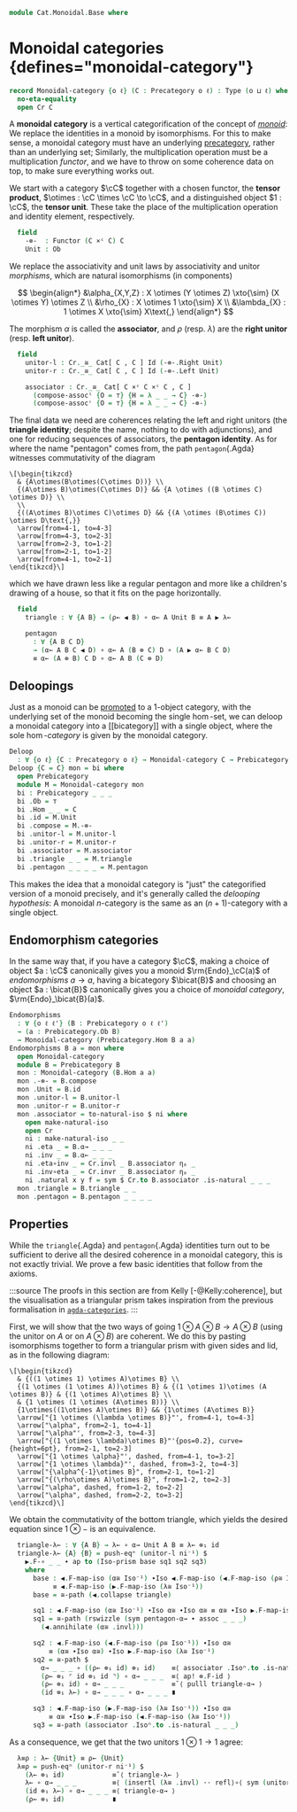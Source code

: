 <!--
```agda
open import Cat.Instances.Functor
open import Cat.Instances.Product
open import Cat.Bi.Base
open import Cat.Prelude

import Cat.Functor.Bifunctor as Bifunctor
import Cat.Functor.Reasoning as Fr
import Cat.Reasoning as Cr
```
-->

```agda
module Cat.Monoidal.Base where
```

<!--
```agda
open _=>_
```
-->

# Monoidal categories {defines="monoidal-category"}

```agda
record Monoidal-category {o ℓ} (C : Precategory o ℓ) : Type (o ⊔ ℓ) where
  no-eta-equality
  open Cr C
```

A **monoidal category** is a vertical categorification of the concept of
[_monoid_]: We replace the identities in a monoid by isomorphisms. For
this to make sense, a monoidal category must have an underlying
[precategory], rather than an underlying set; Similarly, the
multiplication operation must be a multiplication _functor_, and we have
to throw on some coherence data on top, to make sure everything works
out.

[_monoid_]: Algebra.Monoid.html
[precategory]: Cat.Base.html

We start with a category $\cC$ together with a chosen functor, the
**tensor product**, $\otimes : \cC \times \cC \to \cC$, and a
distinguished object $1 : \cC$, the **tensor unit**. These take the
place of the multiplication operation and identity element,
respectively.

```agda
  field
    -⊗-  : Functor (C ×ᶜ C) C
    Unit : Ob
```

<!--
```agda
  private module -⊗- = Bifunctor -⊗-
  _⊗_ : Ob → Ob → Ob
  A ⊗ B = -⊗- .Functor.F₀ (A , B)

  _⊗₁_ : ∀ {w x y z} → Hom w x → Hom y z → Hom (w ⊗ y) (x ⊗ z)
  f ⊗₁ g = -⊗- .Functor.F₁ (f , g)

  infixr 25 _⊗_
```
-->

We replace the associativity and unit laws by
associativity and unitor _morphisms_, which are natural isomorphisms (in
components)

$$
\begin{align*}
&\alpha_{X,Y,Z} : X \otimes (Y \otimes Z) \xto{\sim} (X \otimes Y) \otimes Z \\
&\rho_{X} : X \otimes 1 \xto{\sim} X \\
&\lambda_{X} : 1 \otimes X \xto{\sim} X\text{,}
\end{align*}
$$

The morphism $\alpha$ is called the **associator**, and $\rho$ (resp.
$\lambda$) are the **right unitor** (resp. **left unitor**).

```agda
  field
    unitor-l : Cr._≅_ Cat[ C , C ] Id (-⊗-.Right Unit)
    unitor-r : Cr._≅_ Cat[ C , C ] Id (-⊗-.Left Unit)

    associator : Cr._≅_ Cat[ C ×ᶜ C ×ᶜ C , C ]
      (compose-assocˡ {O = ⊤} {H = λ _ _ → C} -⊗-)
      (compose-assocʳ {O = ⊤} {H = λ _ _ → C} -⊗-)
```

<!--
```agda
  λ≅ : ∀ {X} → X ≅ Unit ⊗ X
  λ≅ = isoⁿ→iso unitor-l _

  λ← : ∀ {X} → Hom (Unit ⊗ X) X
  λ← = unitor-l .Cr._≅_.from .η _

  λ→ : ∀ {X} → Hom X (Unit ⊗ X)
  λ→ = unitor-l .Cr._≅_.to .η _

  ρ≅ : ∀ {X} → X ≅ X ⊗ Unit
  ρ≅ = isoⁿ→iso unitor-r _

  ρ← : ∀ {X} → Hom (X ⊗ Unit) X
  ρ← = unitor-r .Cr._≅_.from .η _

  ρ→ : ∀ {X} → Hom X (X ⊗ Unit)
  ρ→ = unitor-r .Cr._≅_.to .η _

  α≅ : ∀ {A B C} → (A ⊗ B) ⊗ C ≅ A ⊗ (B ⊗ C)
  α≅ = isoⁿ→iso associator _

  α→ : ∀ A B C → Hom ((A ⊗ B) ⊗ C) (A ⊗ (B ⊗ C))
  α→ _ _ _ = associator .Cr._≅_.to .η _

  α← : ∀ A B C → Hom (A ⊗ (B ⊗ C)) ((A ⊗ B) ⊗ C)
  α← _ _ _ = associator .Cr._≅_.from .η _

  module ⊗ = Fr -⊗-
  module ▶ {A} = Fr (-⊗-.Right A)
  module ◀ {A} = Fr (-⊗-.Left A)

  -- whiskering on the right
  _▶_ : ∀ A {B C} (g : Hom B C) → Hom (A ⊗ B) (A ⊗ C)
  _▶_ A f = id ⊗₁ f

  -- whiskering on the left
  _◀_ : ∀ {A B} (g : Hom A B) C → Hom (A ⊗ C) (B ⊗ C)
  _◀_ f A = f ⊗₁ id
```
-->

The final data we need are coherences relating the left and right
unitors (the **triangle identity**; despite the name, nothing to do with
adjunctions), and one for reducing sequences of associators, the
**pentagon identity**. As for where the name "pentagon" comes from, the
path `pentagon`{.Agda} witnesses commutativity of the diagram

```{.quiver}
\[\begin{tikzcd}
  & {A\otimes(B\otimes(C\otimes D))} \\
  {(A\otimes B)\otimes(C\otimes D)} && {A \otimes ((B \otimes C) \otimes D)} \\
  \\
  {((A\otimes B)\otimes C)\otimes D} && {(A \otimes (B\otimes C)) \otimes D\text{,}}
  \arrow[from=4-1, to=4-3]
  \arrow[from=4-3, to=2-3]
  \arrow[from=2-3, to=1-2]
  \arrow[from=2-1, to=1-2]
  \arrow[from=4-1, to=2-1]
\end{tikzcd}\]
```

which we have drawn less like a regular pentagon and more like a
children's drawing of a house, so that it fits on the page horizontally.

```agda
  field
    triangle : ∀ {A B} → (ρ← ◀ B) ∘ α← A Unit B ≡ A ▶ λ←

    pentagon
      : ∀ {A B C D}
      → (α← A B C ◀ D) ∘ α← A (B ⊗ C) D ∘ (A ▶ α← B C D)
      ≡ α← (A ⊗ B) C D ∘ α← A B (C ⊗ D)
```

<!--
```agda
  triangle-α→ : ∀ {A B} → (A ▶ λ←) ∘ α→ _ _ _ ≡ ρ← ◀ B
  triangle-α→ = rswizzle (sym triangle) (α≅ .invr)

  pentagon-α→
    : ∀ {A B C D}
    → (A ▶ α→ B C D) ∘ α→ A (B ⊗ C) D ∘ (α→ A B C ◀ D)
    ≡ α→ A B (C ⊗ D) ∘ α→ (A ⊗ B) C D
  pentagon-α→ = inverse-unique refl refl
    (▶.F-map-iso (α≅ Iso⁻¹) ∙Iso α≅ Iso⁻¹ ∙Iso ◀.F-map-iso (α≅ Iso⁻¹))
    (α≅ Iso⁻¹ ∙Iso α≅ Iso⁻¹)
    (sym (assoc _ _ _) ∙ pentagon)
```
-->

## Deloopings

Just as a monoid can be [promoted] to a 1-object category, with the
underlying set of the monoid becoming the single $\hom$-set, we can
deloop a monoidal category into a \[\[bicategory]] with a single object,
where the sole $\hom$-_category_ is given by the monoidal category.

[promoted]: Cat.Instances.Delooping.html

```agda
Deloop
  : ∀ {o ℓ} {C : Precategory o ℓ} → Monoidal-category C → Prebicategory lzero o ℓ
Deloop {C = C} mon = bi where
  open Prebicategory
  module M = Monoidal-category mon
  bi : Prebicategory _ _ _
  bi .Ob = ⊤
  bi .Hom _ _ = C
  bi .id = M.Unit
  bi .compose = M.-⊗-
  bi .unitor-l = M.unitor-l
  bi .unitor-r = M.unitor-r
  bi .associator = M.associator
  bi .triangle _ _ = M.triangle
  bi .pentagon _ _ _ _ = M.pentagon
```

This makes the idea that a monoidal category is "just" the categorified
version of a monoid precisely, and it's generally called the _delooping
hypothesis_: A monoidal $n$-category is the same as an $(n+1)$-category
with a single object.

## Endomorphism categories

In the same way that, if you have a category $\cC$, making a choice
of object $a : \cC$ canonically gives you a monoid
$\rm{Endo}_\cC(a)$ of _endomorphisms_ $a \to a$, having a bicategory
$\bicat{B}$ and choosing an object $a : \bicat{B}$ canonically gives you
a choice of _monoidal category_, $\rm{Endo}_\bicat{B}(a)$.

```agda
Endomorphisms
  : ∀ {o ℓ ℓ'} (B : Prebicategory o ℓ ℓ')
  → (a : Prebicategory.Ob B)
  → Monoidal-category (Prebicategory.Hom B a a)
Endomorphisms B a = mon where
  open Monoidal-category
  module B = Prebicategory B
  mon : Monoidal-category (B.Hom a a)
  mon .-⊗- = B.compose
  mon .Unit = B.id
  mon .unitor-l = B.unitor-l
  mon .unitor-r = B.unitor-r
  mon .associator = to-natural-iso $ ni where
    open make-natural-iso
    open Cr
    ni : make-natural-iso _ _
    ni .eta _ = B.α→ _ _ _
    ni .inv _ = B.α← _ _ _
    ni .eta∘inv _ = Cr.invl _ B.associator ηₚ _
    ni .inv∘eta _ = Cr.invr _ B.associator ηₚ _
    ni .natural x y f = sym $ Cr.to B.associator .is-natural _ _ _
  mon .triangle = B.triangle _ _
  mon .pentagon = B.pentagon _ _ _ _
```

## Properties

<!--
```agda
module Monoidal {o ℓ} {C : Precategory o ℓ} (M : Monoidal-category C) where
  open Cr C
  open Monoidal-category M public
```
-->

While the `triangle`{.Agda} and `pentagon`{.Agda} identities turn out
to be sufficient to derive all the desired coherence in a monoidal
category, this is not exactly trivial. We prove a few basic identities
that follow from the axioms.

:::source
The proofs in this section are from Kelly [-@Kelly:coherence], but the
visualisation as a triangular prism takes inspiration from the previous
formalisation in [`agda-categories`](https://agda.github.io/agda-categories/Categories.Category.Monoidal.Properties.html).
:::

First, we will show that the two ways of going $1 \otimes A \otimes B
\to A \otimes B$ (using the unitor on $A$ or on $A \otimes B$) are coherent.
We do this by pasting isomorphisms together to form a triangular prism
with given sides and lid, as in the following diagram:

```{.quiver}
\[\begin{tikzcd}
  & {((1 \otimes 1) \otimes A)\otimes B} \\
  {(1 \otimes (1 \otimes A))\otimes B} & {(1 \otimes 1)\otimes (A \otimes B)} & {(1 \otimes A)\otimes B} \\
  & {1 \otimes (1 \otimes (A\otimes B))} \\
  {1\otimes((1\otimes A)\otimes B)} && {1\otimes (A\otimes B)}
  \arrow["{1 \otimes (\lambda \otimes B)}"', from=4-1, to=4-3]
  \arrow["\alpha", from=2-1, to=4-1]
  \arrow["\alpha"', from=2-3, to=4-3]
  \arrow["{(1 \otimes \lambda)\otimes B}"'{pos=0.2}, curve={height=6pt}, from=2-1, to=2-3]
  \arrow["{1 \otimes \alpha}"', dashed, from=4-1, to=3-2]
  \arrow["{1 \otimes \lambda}"', dashed, from=3-2, to=4-3]
  \arrow["{\alpha^{-1}\otimes B}", from=2-1, to=1-2]
  \arrow["{(\rho\otimes A)\otimes B}", from=1-2, to=2-3]
  \arrow["\alpha", dashed, from=1-2, to=2-2]
  \arrow["\alpha", dashed, from=2-2, to=3-2]
\end{tikzcd}\]
```

We obtain the commutativity of the bottom triangle, which yields the
desired equation since $1 \otimes -$ is an equivalence.

```agda
  triangle-λ← : ∀ {A B} → λ← ∘ α→ Unit A B ≡ λ← ⊗₁ id
  triangle-λ← {A} {B} = push-eqⁿ (unitor-l ni⁻¹) $
    ▶.F-∘ _ _ ∙ ap to (Iso-prism base sq1 sq2 sq3)
    where
      base : ◀.F-map-iso (α≅ Iso⁻¹) ∙Iso ◀.F-map-iso (◀.F-map-iso (ρ≅ Iso⁻¹))
           ≡ ◀.F-map-iso (▶.F-map-iso (λ≅ Iso⁻¹))
      base = ≅-path (◀.collapse triangle)

      sq1 : ◀.F-map-iso (α≅ Iso⁻¹) ∙Iso α≅ ∙Iso α≅ ≡ α≅ ∙Iso ▶.F-map-iso α≅
      sq1 = ≅-path (rswizzle (sym pentagon-α→ ∙ assoc _ _ _)
        (◀.annihilate (α≅ .invl)))

      sq2 : ◀.F-map-iso (◀.F-map-iso (ρ≅ Iso⁻¹)) ∙Iso α≅
          ≡ (α≅ ∙Iso α≅) ∙Iso ▶.F-map-iso (λ≅ Iso⁻¹)
      sq2 = ≅-path $
        α→ _ _ _ ∘ ((ρ← ⊗₁ id) ⊗₁ id)    ≡⟨ associator .Isoⁿ.to .is-natural _ _ _ ⟩
        (ρ← ⊗₁ ⌜ id ⊗₁ id ⌝) ∘ α→ _ _ _  ≡⟨ ap! ⊗.F-id ⟩
        (ρ← ⊗₁ id) ∘ α→ _ _ _            ≡˘⟨ pulll triangle-α→ ⟩
        (id ⊗₁ λ←) ∘ α→ _ _ _ ∘ α→ _ _ _ ∎

      sq3 : ◀.F-map-iso (▶.F-map-iso (λ≅ Iso⁻¹)) ∙Iso α≅
          ≡ α≅ ∙Iso ▶.F-map-iso (◀.F-map-iso (λ≅ Iso⁻¹))
      sq3 = ≅-path (associator .Isoⁿ.to .is-natural _ _ _)
```

As a consequence, we get that the two unitors $1 \otimes 1 \to 1$ agree:

```agda
  λ≡ρ : λ← {Unit} ≡ ρ← {Unit}
  λ≡ρ = push-eqⁿ (unitor-r ni⁻¹) $
    (λ← ⊗₁ id)            ≡˘⟨ triangle-λ← ⟩
    λ← ∘ α→ _ _ _         ≡⟨ (insertl (λ≅ .invl) ·· refl⟩∘⟨ sym (unitor-l .Isoⁿ.from .is-natural _ _ _) ·· cancell (λ≅ .invl)) ⟩∘⟨refl ⟩
    (id ⊗₁ λ←) ∘ α→ _ _ _ ≡⟨ triangle-α→ ⟩
    (ρ← ⊗₁ id)            ∎
```
